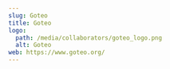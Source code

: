 ```yaml
---
slug: Goteo
title: Goteo
logo:
  path: /media/collaborators/goteo_logo.png
  alt: Goteo
web: https://www.goteo.org/
---
```

